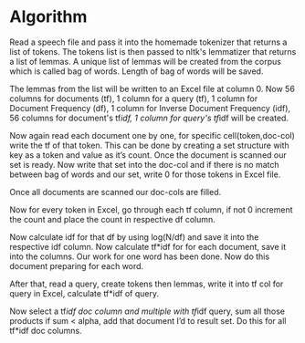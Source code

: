 # Algorithm

Read a speech file and pass it into the homemade tokenizer that returns a list of tokens. The tokens list
is then passed to nltk's lemmatizer that returns a list of lemmas.
A unique list of lemmas will be created from the corpus which is called bag of words.
Length of bag of words will be saved.

The lemmas from the list will be written to an Excel file at column 0.
Now 56 columns for documents (tf), 1 column for a query (tf), 1 column for Document Frequency (df), 1
column for Inverse Document Frequency (idf), 56 columns for document's tf*idf, 1 column for query's
tf*idf will be created.

Now again read each document one by one, for specific cell(token,doc-col) write the tf of that token.
This can be done by creating a set structure with key as a token and value as it’s count. Once the
document is scanned our set is ready. Now write that set into the doc-col and if there is no match
between bag of words and our set, write 0 for those tokens in Excel file.

Once all documents are scanned our doc-cols are filled.

Now for every token in Excel, go through each tf column, if not 0 increment the count and place the
count in respective df column.

Now calculate idf for that df by using log(N/df) and save it into the respective idf column. Now calculate
tf*idf for for each document, save it into the columns. Our work for one word has been done. Now do
this document preparing for each word.

After that, read a query, create tokens then lemmas, write it into tf col for query in Excel, calculate tf*idf
of query.

Now select a tf*idf doc column and multiple with tf*idf query, sum all those products if sum < alpha, add
that document I’d to result set. Do this for all tf*idf doc columns.